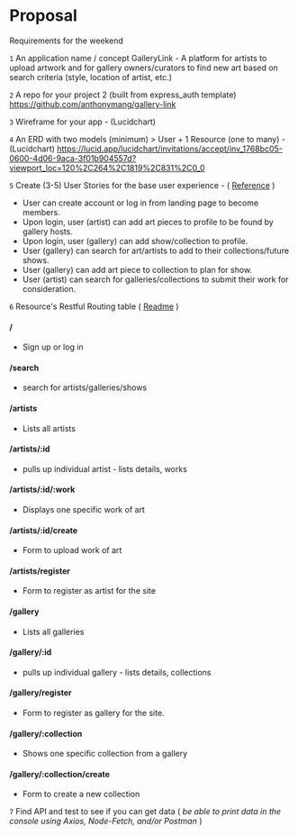 # Proposal
Requirements for the weekend

`1` An application name / concept 
GalleryLink - A platform for artists to upload artwork and for gallery owners/curators to find new art based on search criteria (style, location of artist, etc.)

`2` A repo for your project 2 (built from express_auth template)
https://github.com/anthonymang/gallery-link

`3` Wireframe for your app - (Lucidchart)


`4` An ERD with two models (minimum) > User + 1 Resource (one to many) - (Lucidchart)
https://lucid.app/lucidchart/invitations/accept/inv_1768bc05-0600-4d06-9aca-3f01b904557d?viewport_loc=120%2C264%2C1819%2C831%2C0_0


`5` Create (3-5) User Stories for the base user experience - ( [Reference](https://revelry.co/resources/development/user-stories-that-dont-suck/) )
- User can create account or log in from landing page to become members.
- Upon login, user (artist) can add art pieces to profile to be found by gallery hosts.
- Upon login, user (gallery) can add show/collection to profile.
- User (gallery) can search for art/artists to add to their collections/future shows.
- User (gallery) can add art piece to collection to plan for show.
- User (artist) can search for galleries/collections to submit their work for consideration.


`6` Resource's Restful Routing table ( [Readme](https://romebell.gitbook.io/sei-412/node-express/00readme-1/01intro-to-express/00readme#restful-routing) )

#### /
- Sign up or log in

#### /search
- search for artists/galleries/shows

#### /artists
- Lists all artists 

#### /artists/:id
- pulls up individual artist - lists details, works

#### /artists/:id/:work
- Displays one specific work of art

#### /artists/:id/create
- Form to upload work of art

#### /artists/register
- Form to register as artist for the site

#### /gallery
- Lists all galleries 

#### /gallery/:id
- pulls up individual gallery - lists details, collections

#### /gallery/register
- Form to register as gallery for the site.

#### /gallery/:collection
- Shows one specific collection from a gallery

#### /gallery/:collection/create
- Form to create a new collection





`7` Find API and test to see if you can get data ( *be able to print data in the console using Axios, Node-Fetch, and/or Postman* )